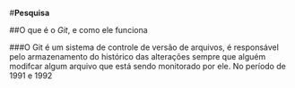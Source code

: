 #**Pesquisa**

##O que é o *Git*, e como ele funciona

###O Git é um sistema de controle de versão de arquivos, é responsável pelo armazenamento do histórico das alterações sempre que alguém modifcar algum arquivo que está sendo monitorado por ele. No período de 1991 e 1992


